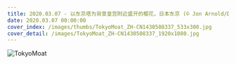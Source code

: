 ```yaml
---
title: 2020.03.07 - 以东京塔为背景皇宫附近盛开的樱花，日本东京 (© Jon Arnold/Danita Delimont)
date: 2020.03.07 00:00:00
cover_index: /images/thumbs/TokyoMoat_ZH-CN1430508337_533x300.jpg
cover_detail: /images/TokyoMoat_ZH-CN1430508337_1920x1080.jpg
---
```


![TokyoMoat](/images/TokyoMoat_ZH-CN1430508337_1920x1080.jpg)
